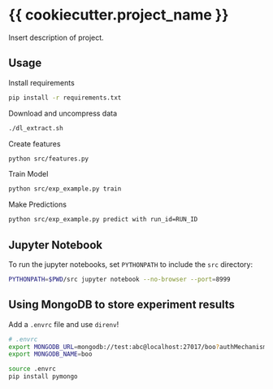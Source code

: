 # {{ cookiecutter.project_name }}

Insert description of project.

## Usage

Install requirements

```bash
pip install -r requirements.txt
```

Download and uncompress data

```bash
./dl_extract.sh
```

Create features

```bash
python src/features.py
```

Train Model

```bash
python src/exp_example.py train
```

Make Predictions

```bash
python src/exp_example.py predict with run_id=RUN_ID
```

## Jupyter Notebook

To run the jupyter notebooks, set `PYTHONPATH` to include the `src` directory:

```bash
PYTHONPATH=$PWD/src jupyter notebook --no-browser --port=8999
```

## Using MongoDB to store experiment results

Add a `.envrc` file and use `direnv`!

```bash
# .envrc
export MONGODB_URL=mongodb://test:abc@localhost:27017/boo?authMechanism=SCRAM-SHA-1
export MONGODB_NAME=boo
```

```bash
source .envrc
pip install pymongo
```
